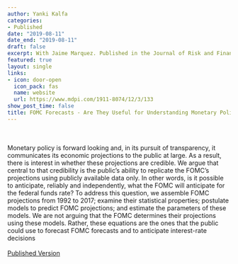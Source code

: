 ```yaml
---
author: Yanki Kalfa
categories:
- Published
date: "2019-08-11"
date_end: "2019-08-11"
draft: false
excerpt: With Jaime Marquez. Published in the Journal of Risk and Financial Management.
featured: true
layout: single
links:
- icon: door-open
  icon_pack: fas
  name: website
  url: https://www.mdpi.com/1911-8074/12/3/133
show_post_time: false
title: FOMC Forecasts - Are They Useful for Understanding Monetary Policy?
---
```


\
\
Monetary policy is forward looking and, in its pursuit of transparency, it communicates its economic projections to the public at large. As a result, there is interest in whether these projections are credible. We argue that central to that credibility is the public’s ability to replicate the FOMC’s projections using publicly available data only. In other words, is it possible to anticipate, reliably and independently, what the FOMC will anticipate for the federal funds rate? To address this question, we assemble FOMC projections from 1992 to 2017; examine their statistical properties; postulate models to predict FOMC projections; and estimate the parameters of these models. We are not arguing that the FOMC determines their projections using these models. Rather, these equations are the ones that the public could use to forecast FOMC forecasts and to anticipate interest-rate decisions
\
\
[Published Version](https://www.yankikalfa.com/research/fomcuse/kalfa_marquez_fomcuse.pdf)



